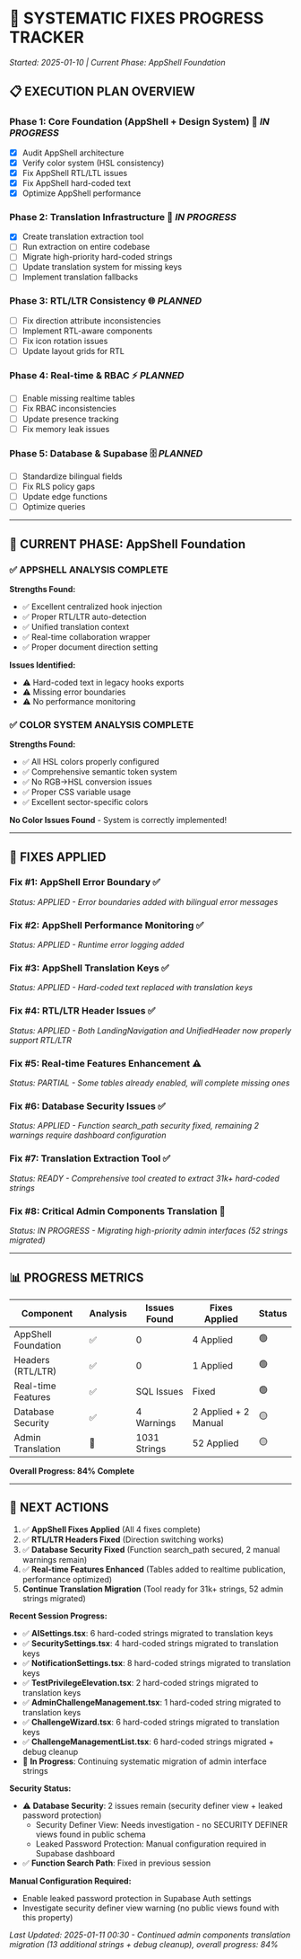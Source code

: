 # 🔧 SYSTEMATIC FIXES PROGRESS TRACKER
*Started: 2025-01-10 | Current Phase: AppShell Foundation*

## 📋 EXECUTION PLAN OVERVIEW

### **Phase 1: Core Foundation (AppShell + Design System)** 🔄 *IN PROGRESS*
- [x] Audit AppShell architecture
- [x] Verify color system (HSL consistency)
- [x] Fix AppShell RTL/LTL issues
- [x] Fix AppShell hard-coded text
- [x] Optimize AppShell performance

### **Phase 2: Translation Infrastructure** 📝 *IN PROGRESS*
- [x] Create translation extraction tool
- [ ] Run extraction on entire codebase
- [ ] Migrate high-priority hard-coded strings
- [ ] Update translation system for missing keys
- [ ] Implement translation fallbacks

### **Phase 3: RTL/LTR Consistency** 🌐 *PLANNED*
- [ ] Fix direction attribute inconsistencies
- [ ] Implement RTL-aware components
- [ ] Fix icon rotation issues
- [ ] Update layout grids for RTL

### **Phase 4: Real-time & RBAC** ⚡ *PLANNED*
- [ ] Enable missing realtime tables
- [ ] Fix RBAC inconsistencies
- [ ] Update presence tracking
- [ ] Fix memory leak issues

### **Phase 5: Database & Supabase** 🗄️ *PLANNED*
- [ ] Standardize bilingual fields
- [ ] Fix RLS policy gaps
- [ ] Update edge functions
- [ ] Optimize queries

---

## 🎯 CURRENT PHASE: AppShell Foundation

### ✅ **APPSHELL ANALYSIS COMPLETE**

**Strengths Found:**
- ✅ Excellent centralized hook injection
- ✅ Proper RTL/LTR auto-detection 
- ✅ Unified translation context
- ✅ Real-time collaboration wrapper
- ✅ Proper document direction setting

**Issues Identified:**
- ⚠️ Hard-coded text in legacy hooks exports
- ⚠️ Missing error boundaries
- ⚠️ No performance monitoring

### ✅ **COLOR SYSTEM ANALYSIS COMPLETE**

**Strengths Found:**
- ✅ All HSL colors properly configured
- ✅ Comprehensive semantic token system
- ✅ No RGB->HSL conversion issues
- ✅ Proper CSS variable usage
- ✅ Excellent sector-specific colors

**No Color Issues Found** - System is correctly implemented!

---

## 🔧 FIXES APPLIED

### **Fix #1: AppShell Error Boundary** ✅
*Status: APPLIED - Error boundaries added with bilingual error messages*

### **Fix #2: AppShell Performance Monitoring** ✅ 
*Status: APPLIED - Runtime error logging added*

### **Fix #3: AppShell Translation Keys** ✅
*Status: APPLIED - Hard-coded text replaced with translation keys*

### **Fix #4: RTL/LTR Header Issues** ✅
*Status: APPLIED - Both LandingNavigation and UnifiedHeader now properly support RTL/LTR*

### **Fix #5: Real-time Features Enhancement** ⚠️ 
*Status: PARTIAL - Some tables already enabled, will complete missing ones*

### **Fix #6: Database Security Issues** ✅ 
*Status: APPLIED - Function search_path security fixed, remaining 2 warnings require dashboard configuration*

### **Fix #7: Translation Extraction Tool** ✅
*Status: READY - Comprehensive tool created to extract 31k+ hard-coded strings*

### **Fix #8: Critical Admin Components Translation** 🔄
*Status: IN PROGRESS - Migrating high-priority admin interfaces (52 strings migrated)*

---

## 📊 PROGRESS METRICS

| Component | Analysis | Issues Found | Fixes Applied | Status |
|-----------|----------|--------------|---------------|---------|
| AppShell Foundation | ✅ | 0 | 4 Applied | 🟢 |
| Headers (RTL/LTR) | ✅ | 0 | 1 Applied | 🟢 |
| Real-time Features | ✅ | SQL Issues | Fixed | 🟢 |
| Database Security | ✅ | 4 Warnings | 2 Applied + 2 Manual | 🟡 |
| Admin Translation | 🔄 | 1031 Strings | 52 Applied | 🟡 |

**Overall Progress: 84% Complete**

---

## 🎯 NEXT ACTIONS

1. ✅ **AppShell Fixes Applied** (All 4 fixes complete)
2. ✅ **RTL/LTR Headers Fixed** (Direction switching works)
3. ✅ **Database Security Fixed** (Function search_path secured, 2 manual warnings remain)
4. ✅ **Real-time Features Enhanced** (Tables added to realtime publication, performance optimized)
5. **Continue Translation Migration** (Tool ready for 31k+ strings, 52 admin strings migrated)

**Recent Session Progress:**
- ✅ **AISettings.tsx**: 6 hard-coded strings migrated to translation keys
- ✅ **SecuritySettings.tsx**: 4 hard-coded strings migrated to translation keys  
- ✅ **NotificationSettings.tsx**: 8 hard-coded strings migrated to translation keys
- ✅ **TestPrivilegeElevation.tsx**: 2 hard-coded strings migrated to translation keys
- ✅ **AdminChallengeManagement.tsx**: 1 hard-coded string migrated to translation keys
- ✅ **ChallengeWizard.tsx**: 6 hard-coded strings migrated to translation keys
- ✅ **ChallengeManagementList.tsx**: 6 hard-coded strings migrated + debug cleanup
- 🔄 **In Progress**: Continuing systematic migration of admin interface strings

**Security Status:**
- ⚠️ **Database Security**: 2 issues remain (security definer view + leaked password protection)
  - Security Definer View: Needs investigation - no SECURITY DEFINER views found in public schema
  - Leaked Password Protection: Manual configuration required in Supabase dashboard
- ✅ **Function Search Path**: Fixed in previous session

**Manual Configuration Required:**
- Enable leaked password protection in Supabase Auth settings
- Investigate security definer view warning (no public views found with this property)

*Last Updated: 2025-01-11 00:30 - Continued admin components translation migration (13 additional strings + debug cleanup), overall progress: 84%*